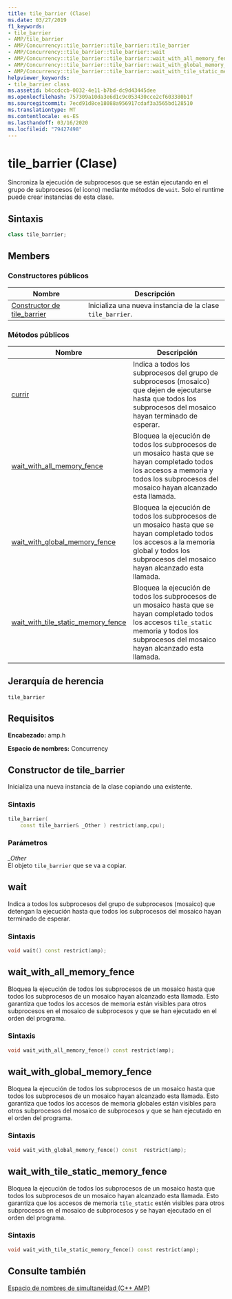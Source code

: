 ```yaml
---
title: tile_barrier (Clase)
ms.date: 03/27/2019
f1_keywords:
- tile_barrier
- AMP/tile_barrier
- AMP/Concurrency::tile_barrier::tile_barrier::tile_barrier
- AMP/Concurrency::tile_barrier::tile_barrier::wait
- AMP/Concurrency::tile_barrier::tile_barrier::wait_with_all_memory_fence
- AMP/Concurrency::tile_barrier::tile_barrier::wait_with_global_memory_fence
- AMP/Concurrency::tile_barrier::tile_barrier::wait_with_tile_static_memory_fence
helpviewer_keywords:
- tile_barrier class
ms.assetid: b4ccdccb-0032-4e11-b7bd-dc9d43445dee
ms.openlocfilehash: 757309a10da3e6d1c9c053430cce2cf603380b1f
ms.sourcegitcommit: 7ecd91d8ce18088a956917cdaf3a3565bd128510
ms.translationtype: MT
ms.contentlocale: es-ES
ms.lasthandoff: 03/16/2020
ms.locfileid: "79427498"
---
```

# <a name="tile_barrier-class"></a>tile_barrier (Clase)

Sincroniza la ejecución de subprocesos que se están ejecutando en el grupo de subprocesos (el icono) mediante métodos de `wait`. Solo el runtime puede crear instancias de esta clase.

## <a name="syntax"></a>Sintaxis

```cpp
class tile_barrier;
```

## <a name="members"></a>Members

### <a name="public-constructors"></a>Constructores públicos

|Nombre|Descripción|
|----------|-----------------|
|[Constructor de tile_barrier](#ctor)|Inicializa una nueva instancia de la clase `tile_barrier`.|

### <a name="public-methods"></a>Métodos públicos

|Nombre|Descripción|
|----------|-----------------|
|[currir](#wait)|Indica a todos los subprocesos del grupo de subprocesos (mosaico) que dejen de ejecutarse hasta que todos los subprocesos del mosaico hayan terminado de esperar.|
|[wait_with_all_memory_fence](#wait_with_all_memory_fence)|Bloquea la ejecución de todos los subprocesos de un mosaico hasta que se hayan completado todos los accesos a memoria y todos los subprocesos del mosaico hayan alcanzado esta llamada.|
|[wait_with_global_memory_fence](#wait_with_global_memory_fence)|Bloquea la ejecución de todos los subprocesos de un mosaico hasta que se hayan completado todos los accesos a la memoria global y todos los subprocesos del mosaico hayan alcanzado esta llamada.|
|[wait_with_tile_static_memory_fence](#wait_with_tile_static_memory_fence)|Bloquea la ejecución de todos los subprocesos de un mosaico hasta que se hayan completado todos los accesos `tile_static` memoria y todos los subprocesos del mosaico hayan alcanzado esta llamada.|

## <a name="inheritance-hierarchy"></a>Jerarquía de herencia

`tile_barrier`

## <a name="requirements"></a>Requisitos

**Encabezado:** amp.h

**Espacio de nombres:** Concurrency

## <a name="ctor"></a>Constructor de tile_barrier

Inicializa una nueva instancia de la clase copiando una existente.

### <a name="syntax"></a>Sintaxis

```cpp
tile_barrier(
    const tile_barrier& _Other ) restrict(amp,cpu);
```

### <a name="parameters"></a>Parámetros

*_Other*<br/>
El objeto `tile_barrier` que se va a copiar.

## <a name="wait"></a>wait

Indica a todos los subprocesos del grupo de subprocesos (mosaico) que detengan la ejecución hasta que todos los subprocesos del mosaico hayan terminado de esperar.

### <a name="syntax"></a>Sintaxis

```cpp
void wait() const restrict(amp);
```

## <a name="wait_with_all_memory_fence"></a>wait_with_all_memory_fence

Bloquea la ejecución de todos los subprocesos de un mosaico hasta que todos los subprocesos de un mosaico hayan alcanzado esta llamada. Esto garantiza que todos los accesos de memoria están visibles para otros subprocesos en el mosaico de subprocesos y que se han ejecutado en el orden del programa.

### <a name="syntax"></a>Sintaxis

```cpp
void wait_with_all_memory_fence() const restrict(amp);
```

## <a name="a-namewait_with_global_memory_fence-wait_with_global_memory_fence"></a><a name="wait_with_global_memory_fence"> wait_with_global_memory_fence

Bloquea la ejecución de todos los subprocesos de un mosaico hasta que todos los subprocesos de un mosaico hayan alcanzado esta llamada. Esto garantiza que todos los accesos de memoria globales están visibles para otros subprocesos del mosaico de subprocesos y que se han ejecutado en el orden del programa.

### <a name="syntax"></a>Sintaxis

```cpp
void wait_with_global_memory_fence() const  restrict(amp);
```

## <a name="a-namewait_with_tile_static_memory_fence-wait_with_tile_static_memory_fence"></a><a name="wait_with_tile_static_memory_fence"> wait_with_tile_static_memory_fence

Bloquea la ejecución de todos los subprocesos de un mosaico hasta que todos los subprocesos de un mosaico hayan alcanzado esta llamada. Esto garantiza que los accesos de memoria `tile_static` estén visibles para otros subprocesos en el mosaico de subprocesos y se hayan ejecutado en el orden del programa.

### <a name="syntax"></a>Sintaxis

```cpp
void wait_with_tile_static_memory_fence() const restrict(amp);
```

## <a name="see-also"></a>Consulte también

[Espacio de nombres de simultaneidad (C++ AMP)](concurrency-namespace-cpp-amp.md)

